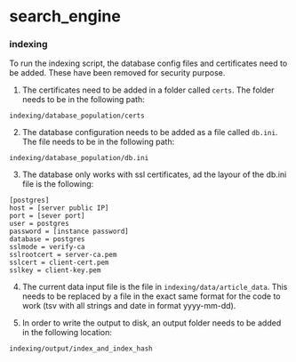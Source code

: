 # search_engine

### indexing
To run the indexing script, the database config files and certificates need to be added. These have been removed for security purpose.

1. The certificates need to be added in a folder called ```certs```. The folder needs to be in the following path:

```indexing/database_population/certs```

2. The database configuration needs to be added as a file called ```db.ini```. The file needs to be in the following path:

```indexing/database_population/db.ini```

3. The database only works with ssl certificates, ad the layour of the db.ini file is the following:

```
[postgres]
host = [server public IP]
port = [sever port]
user = postgres
password = [instance password]
database = postgres
sslmode = verify-ca
sslrootcert = server-ca.pem
sslcert = client-cert.pem
sslkey = client-key.pem
```

4. The current data input file is the file in ```indexing/data/article_data```. This needs to be replaced by a file in the exact same format for the code to work (tsv with all strings and date in format yyyy-mm-dd).

5. In order to write the output to disk, an output folder needs to be added in the following location:

```indexing/output/index_and_index_hash```
